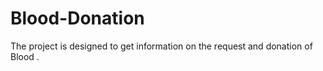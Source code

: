 # Blood-Donation
The project is designed to get information on the request  and donation of Blood .


